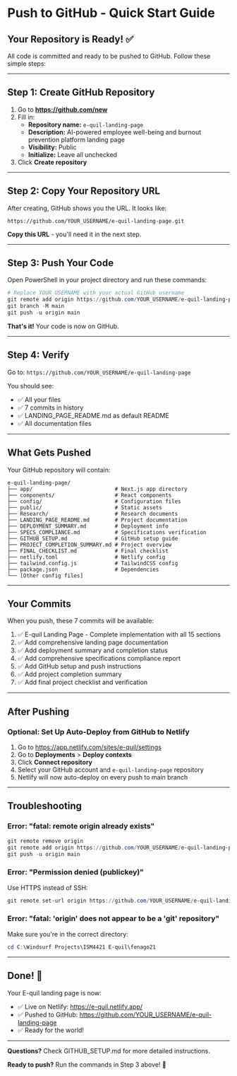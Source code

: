 # Push to GitHub - Quick Start Guide

## Your Repository is Ready! ✅

All code is committed and ready to be pushed to GitHub. Follow these simple steps:

---

## Step 1: Create GitHub Repository

1. Go to **https://github.com/new**
2. Fill in:
   - **Repository name:** `e-quil-landing-page`
   - **Description:** AI-powered employee well-being and burnout prevention platform landing page
   - **Visibility:** Public
   - **Initialize:** Leave all unchecked
3. Click **Create repository**

---

## Step 2: Copy Your Repository URL

After creating, GitHub shows you the URL. It looks like:
```
https://github.com/YOUR_USERNAME/e-quil-landing-page.git
```

**Copy this URL** - you'll need it in the next step.

---

## Step 3: Push Your Code

Open PowerShell in your project directory and run these commands:

```powershell
# Replace YOUR_USERNAME with your actual GitHub username
git remote add origin https://github.com/YOUR_USERNAME/e-quil-landing-page.git
git branch -M main
git push -u origin main
```

**That's it!** Your code is now on GitHub.

---

## Step 4: Verify

Go to: `https://github.com/YOUR_USERNAME/e-quil-landing-page`

You should see:
- ✅ All your files
- ✅ 7 commits in history
- ✅ LANDING_PAGE_README.md as default README
- ✅ All documentation files

---

## What Gets Pushed

Your GitHub repository will contain:

```
e-quil-landing-page/
├── app/                          # Next.js app directory
├── components/                   # React components
├── config/                       # Configuration files
├── public/                       # Static assets
├── Research/                     # Research documents
├── LANDING_PAGE_README.md        # Project documentation
├── DEPLOYMENT_SUMMARY.md         # Deployment info
├── SPECS_COMPLIANCE.md           # Specifications verification
├── GITHUB_SETUP.md               # GitHub setup guide
├── PROJECT_COMPLETION_SUMMARY.md # Project overview
├── FINAL_CHECKLIST.md            # Final checklist
├── netlify.toml                  # Netlify config
├── tailwind.config.js            # TailwindCSS config
├── package.json                  # Dependencies
└── [Other config files]
```

---

## Your Commits

When you push, these 7 commits will be available:

1. ✅ E-quil Landing Page - Complete implementation with all 15 sections
2. ✅ Add comprehensive landing page documentation
3. ✅ Add deployment summary and completion status
4. ✅ Add comprehensive specifications compliance report
5. ✅ Add GitHub setup and push instructions
6. ✅ Add project completion summary
7. ✅ Add final project checklist and verification

---

## After Pushing

### Optional: Set Up Auto-Deploy from GitHub to Netlify

1. Go to https://app.netlify.com/sites/e-quil/settings
2. Go to **Deployments** > **Deploy contexts**
3. Click **Connect repository**
4. Select your GitHub account and `e-quil-landing-page` repository
5. Netlify will now auto-deploy on every push to main branch

---

## Troubleshooting

### Error: "fatal: remote origin already exists"
```powershell
git remote remove origin
git remote add origin https://github.com/YOUR_USERNAME/e-quil-landing-page.git
git push -u origin main
```

### Error: "Permission denied (publickey)"
Use HTTPS instead of SSH:
```powershell
git remote set-url origin https://github.com/YOUR_USERNAME/e-quil-landing-page.git
```

### Error: "fatal: 'origin' does not appear to be a 'git' repository"
Make sure you're in the correct directory:
```powershell
cd C:\Windsurf Projects\ISM4421 E-quil\fenago21
```

---

## Done! 🎉

Your E-quil landing page is now:
- ✅ Live on Netlify: https://e-quil.netlify.app/
- ✅ Pushed to GitHub: https://github.com/YOUR_USERNAME/e-quil-landing-page
- ✅ Ready for the world!

---

**Questions?** Check GITHUB_SETUP.md for more detailed instructions.

**Ready to push?** Run the commands in Step 3 above! 🚀

